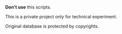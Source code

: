 **Don't use** this scripts.

This is a private project only for technical experiment.

Original database is protected by copyrights.

